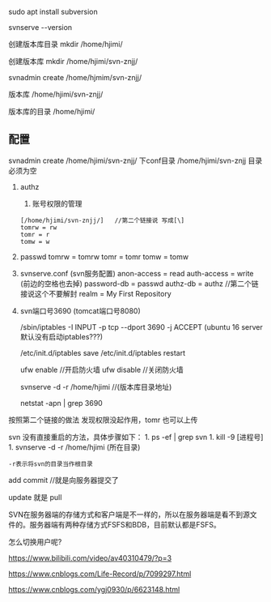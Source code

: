 
sudo apt install subversion

svnserve --version

创建版本库目录
mkdir /home/hjimi/

创建版本库
mkdir /home/hjimi/svn-znjj/

svnadmin create /home/hjmim/svn-znjj/

版本库  /home/hjimi/svn-znjj/

版本库的目录 /home/hjimi/

## 配置
svnadmin create /home/hjimi/svn-znjj/ 下conf目录
    /home/hjimi/svn-znjj 目录必须为空

1. authz
    1. 账号权限的管理
    
    ```
    [/home/hjimi/svn-znjj/]   //第二个链接说 写成[\]
    tomrw = rw
    tomr = r
    tomw = w
    ```
    
1. passwd
    tomrw = tomrw
    tomr = tomr
    tomw = tomw

1. svnserve.conf (svn服务配置)
    anon-access = read
    auth-access = write
    (前边的空格也去掉)
    password-db = passwd
    authz-db = authz        //第二个链接说这个不要解封
    realm = My First Repository
    

1. svn端口号3690
    (tomcat端口号8080)
    
    /sbin/iptables -I INPUT -p tcp --dport 3690 -j ACCEPT
    (ubuntu 16 server 默认没有启动iptables???)

    /etc/init.d/iptables save
    /etc/init.d/iptables restart

    ufw enable  //开启防火墙
    ufw disable //关闭防火墙
    
    svnserve -d -r /home/hjimi   //(版本库目录地址)

    netstat -apn | grep 3690


按照第二个链接的做法 发现权限没起作用，tomr 也可以上传

svn 没有直接重启的方法，具体步骤如下：
    1. ps -ef | grep svn
    1. kill -9 [进程号]
    1. svnserve -d -r /home/hjimi   (所在目录)

    -r表示将svn的目录当作根目录

add
commit  //就是向服务器提交了

update 就是 pull


SVN在服务器端的存储方式和客户端是不一样的，所以在服务器端是看不到源文件的。服务器端有两种存储方式FSFS和BDB，目前默认都是FSFS。


怎么切换用户呢?



https://www.bilibili.com/video/av40310479/?p=3

https://www.cnblogs.com/Life-Record/p/7099297.html

https://www.cnblogs.com/ygj0930/p/6623148.html
